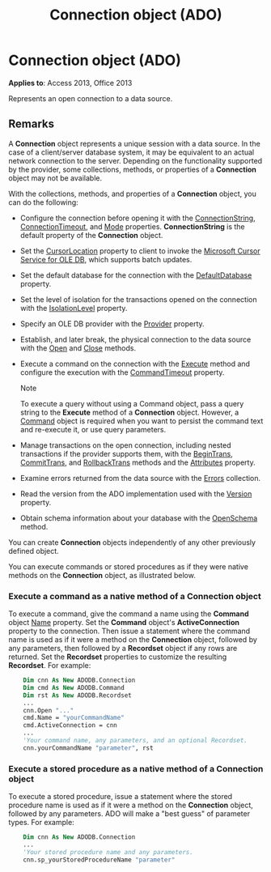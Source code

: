 ﻿---
title: Connection object (ADO)
TOCTitle: Connection object (ADO)
ms:assetid: c16023aa-0321-2513-ee71-255d6ffba03d
ms:mtpsurl: https://msdn.microsoft.com/library/JJ249940(v=office.15)
ms:contentKeyID: 48547528
ms.date: 09/18/2015
mtps_version: v=office.15
f1_keywords:
- ado210.chm1231105
f1_categories:
- Office.Version=v15
---

# Connection object (ADO)

**Applies to**: Access 2013, Office 2013

Represents an open connection to a data source.

## Remarks

A **Connection** object represents a unique session with a data source. In the case of a client/server database system, it may be equivalent to an actual network connection to the server. Depending on the functionality supported by the provider, some collections, methods, or properties of a **Connection** object may not be available.

With the collections, methods, and properties of a **Connection** object, you can do the following:

  - Configure the connection before opening it with the [ConnectionString](connectionstring-property-ado.md), [ConnectionTimeout](connectiontimeout-property-ado.md), and [Mode](mode-property-ado.md) properties. **ConnectionString** is the default property of the **Connection** object.

  - Set the [CursorLocation](cursorlocation-property-ado.md) property to client to invoke the [Microsoft Cursor Service for OLE DB](microsoft-cursor-service-for-ole-db-ado-service-component.md), which supports batch updates.

  - Set the default database for the connection with the [DefaultDatabase](defaultdatabase-property-ado.md) property.

  - Set the level of isolation for the transactions opened on the connection with the [IsolationLevel](isolationlevel-property-ado.md) property.

  - Specify an OLE DB provider with the [Provider](provider-property-ado.md) property.

  - Establish, and later break, the physical connection to the data source with the [Open](open-method-ado-connection.md) and [Close](close-method-ado.md) methods.

  - Execute a command on the connection with the [Execute](https://docs.microsoft.com/office/vba/access/concepts/miscellaneous/execute-method-ado-connection) method and configure the execution with the [CommandTimeout](commandtimeout-property-ado.md) property.
    
    > [!NOTE]
    > To execute a query without using a Command object, pass a query string to the **Execute** method of a **Connection** object. However, a [Command](command-object-ado.md) object is required when you want to persist the command text and re-execute it, or use query parameters.

  - Manage transactions on the open connection, including nested transactions if the provider supports them, with the [BeginTrans](begintrans-committrans-and-rollbacktrans-methods-ado.md), [CommitTrans](begintrans-committrans-and-rollbacktrans-methods-ado.md), and [RollbackTrans](begintrans-committrans-and-rollbacktrans-methods-ado.md) methods and the [Attributes](attributes-property-ado.md) property.

  - Examine errors returned from the data source with the [Errors](errors-collection-ado.md) collection.

  - Read the version from the ADO implementation used with the [Version](version-property-ado.md) property.

  - Obtain schema information about your database with the [OpenSchema](openschema-method-ado.md) method.

You can create **Connection** objects independently of any other previously defined object.

You can execute commands or stored procedures as if they were native methods on the **Connection** object, as illustrated below.

### Execute a command as a native method of a Connection object

To execute a command, give the command a name using the **Command** object [Name](name-property-ado.md) property. Set the **Command** object's **ActiveConnection** property to the connection. Then issue a statement where the command name is used as if it were a method on the **Connection** object, followed by any parameters, then followed by a **Recordset** object if any rows are returned. Set the **Recordset** properties to customize the resulting **Recordset**. For example:

```vb
    Dim cnn As New ADODB.Connection
    Dim cmd As New ADODB.Command
    Dim rst As New ADODB.Recordset
    ...
    cnn.Open "..."
    cmd.Name = "yourCommandName"
    cmd.ActiveConnection = cnn
    ...
    'Your command name, any parameters, and an optional Recordset.
    cnn.yourCommandName "parameter", rst
```

### Execute a stored procedure as a native method of a Connection object

To execute a stored procedure, issue a statement where the stored procedure name is used as if it were a method on the **Connection** object, followed by any parameters. ADO will make a "best guess" of parameter types. For example:

```vb
    Dim cnn As New ADODB.Connection
    ...
    'Your stored procedure name and any parameters.
    cnn.sp_yourStoredProcedureName "parameter"
```

